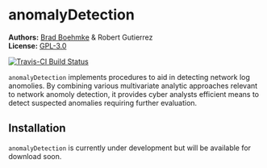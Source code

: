 
<!-- README.md is generated from README.Rmd. Please edit that file -->
anomalyDetection
================

**Authors:** [Brad Boehmke](http://bradleyboehmke.github.io/) & Robert Gutierrez<br/> **License:** [GPL-3.0](https://opensource.org/licenses/GPL-3.0)

[![Travis-CI Build Status](https://travis-ci.org/bradleyboehmke/anomalyDetection.svg?branch=master)](https://travis-ci.org/bradleyboehmke/anomalyDetection)

`anomalyDetection` implements procedures to aid in detecting network log anomolies. By combining various multivariate analytic approaches relevant to network anomoly detection, it provides cyber analysts efficient means to detect suspected anomalies requiring further evaluation.

Installation
------------

`anomalyDetection` is currently under development but will be available for download soon.
